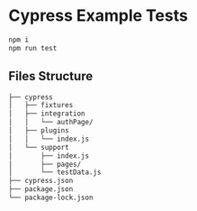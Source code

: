 # Cypress Example Tests

```bash
npm i
npm run test
```

## Files Structure

```bash
├── cypress
│   ├── fixtures
│   ├── integration
│   │   └── authPage/
│   ├── plugins
│   │   └── index.js
│   └── support
│       ├── index.js
│       ├── pages/
│       └── testData.js
├── cypress.json
├── package.json
└── package-lock.json
```